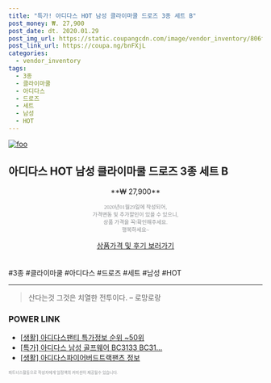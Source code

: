 ```yaml
--- 
title: "특가! 아디다스 HOT 남성 클라이마쿨 드로즈 3종 세트 B" 
post_money: ₩. 27,900 
post_date: dt. 2020.01.29 
post_img_url: https://static.coupangcdn.com/image/vendor_inventory/806f/b145cfaa20446d5a12d7a573f6d50026c723f0fd2ca91983246e0ce27060.jpg 
post_link_url: https://coupa.ng/bnFXjL 
categories: 
  - vendor_inventory 
tags: 
  - 3종 
  - 클라이마쿨 
  - 아디다스 
  - 드로즈 
  - 세트 
  - 남성 
  - HOT 
--- 
```

[![foo](https://static.coupangcdn.com/image/vendor_inventory/806f/b145cfaa20446d5a12d7a573f6d50026c723f0fd2ca91983246e0ce27060.jpg)](https://coupa.ng/bnFXjL) 

## 아디다스 HOT 남성 클라이마쿨 드로즈 3종 세트 B 
<p style="text-align: center;">**₩ 27,900**</p> 
<p style="text-align: center;"><span style="color: #898c8f; font-family: Georgia,Times,serif; font-size: 0.75em;">2020년01월29일에 작성되어, <br>가격변동 및 추가할인이 있을 수 있으니,<br> 상품 가격을 꼭!확인해주세요.<br>행복하세요~</span> 
</p>	 
<div markdown="0" style="text-align: center;"><a href="https://coupa.ng/bnFXjL" class="btn btn--success">상품가격 및 후기 보러가기</a></div> 
<br><br> 
  #3종 #클라이마쿨 #아디다스 #드로즈 #세트 #남성 #HOT 
<hr> 

> 산다는것 그것은 치열한 전투이다.  – 로망로랑 


### POWER LINK

* <a href="https://blog.naver.com/sakai111/221781654047" target="_blank"> [생활] 아디다스팬티 특가정보 순위 ~50위</a>
* <a href="https://blog.naver.com/an0733/221789428056" target="_blank">[특가] 아디다스 남성 골프웨어 BC3133 BC31...</a>
* <a href="https://blog.naver.com/santokki14/221766561806" target="_blank"> [생활] 아디다스파이어버드트랙팬츠 정보 </a>

<span style="color: #898c8f; font-family: Georgia,Times,serif; font-size: 0.55em;">파트너스활동으로 작성자에게 일정액의 커미션이 제공될수 있습니다.</span> 
